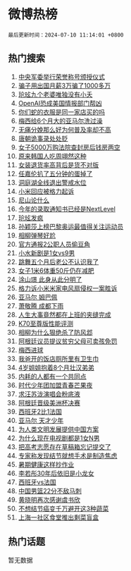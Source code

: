 # 微博热榜

`最后更新时间：2024-07-10 11:14:01 +0800`

## 热门搜索

1. [中央军委举行荣誉称号颁授仪式](https://m.weibo.cn/search?containerid=100103type%3D1%26t%3D10%26q%3D%23%E4%B8%AD%E5%A4%AE%E5%86%9B%E5%A7%94%E4%B8%BE%E8%A1%8C%E8%8D%A3%E8%AA%89%E7%A7%B0%E5%8F%B7%E9%A2%81%E6%8E%88%E4%BB%AA%E5%BC%8F%23&stream_entry_id=51&isnewpage=1&extparam=seat%3D1%26pos%3D0%26filter_type%3Drealtimehot%26stream_entry_id%3D51%26dgr%3D0%26q%3D%2523%25E4%25B8%25AD%25E5%25A4%25AE%25E5%2586%259B%25E5%25A7%2594%25E4%25B8%25BE%25E8%25A1%258C%25E8%258D%25A3%25E8%25AA%2589%25E7%25A7%25B0%25E5%258F%25B7%25E9%25A2%2581%25E6%258E%2588%25E4%25BB%25AA%25E5%25BC%258F%2523%26c_type%3D51%26cate%3D10103%26display_time%3D1720581240%26pre_seqid%3D1720581240850018324162)
1. [骗子用出国月薪3万骗了1000多万](https://m.weibo.cn/search?containerid=100103type%3D1%26t%3D10%26q%3D%23%E9%AA%97%E5%AD%90%E7%94%A8%E5%87%BA%E5%9B%BD%E6%9C%88%E8%96%AA3%E4%B8%87%E9%AA%97%E4%BA%861000%E5%A4%9A%E4%B8%87%23&stream_entry_id=31&isnewpage=1&extparam=seat%3D1%26flag%3D0%26filter_type%3Drealtimehot%26c_type%3D31%26lcate%3D5001%26cate%3D5001%26realpos%3D1%26stream_entry_id%3D31%26pos%3D0%26band_rank%3D1%26q%3D%2523%25E9%25AA%2597%25E5%25AD%2590%25E7%2594%25A8%25E5%2587%25BA%25E5%259B%25BD%25E6%259C%2588%25E8%2596%25AA3%25E4%25B8%2587%25E9%25AA%2597%25E4%25BA%25861000%25E5%25A4%259A%25E4%25B8%2587%2523%26dgr%3D0%26display_time%3D1720581240%26pre_seqid%3D1720581240850018324162)
1. [玱玹九个老婆唯独没有小夭](https://m.weibo.cn/search?containerid=100103type%3D1%26t%3D10%26q%3D%23%E7%8E%B1%E7%8E%B9%E4%B9%9D%E4%B8%AA%E8%80%81%E5%A9%86%E5%94%AF%E7%8B%AC%E6%B2%A1%E6%9C%89%E5%B0%8F%E5%A4%AD%23&stream_entry_id=31&isnewpage=1&extparam=seat%3D1%26flag%3D1%26filter_type%3Drealtimehot%26c_type%3D31%26lcate%3D5001%26cate%3D5001%26realpos%3D2%26stream_entry_id%3D31%26pos%3D1%26band_rank%3D2%26q%3D%2523%25E7%258E%25B1%25E7%258E%25B9%25E4%25B9%259D%25E4%25B8%25AA%25E8%2580%2581%25E5%25A9%2586%25E5%2594%25AF%25E7%258B%25AC%25E6%25B2%25A1%25E6%259C%2589%25E5%25B0%258F%25E5%25A4%25AD%2523%26dgr%3D0%26display_time%3D1720581240%26pre_seqid%3D1720581240850018324162)
1. [OpenAI恐成美国情报部门帮凶](https://m.weibo.cn/search?containerid=100103type%3D1%26t%3D10%26q%3D%23OpenAI%E6%81%90%E6%88%90%E7%BE%8E%E5%9B%BD%E6%83%85%E6%8A%A5%E9%83%A8%E9%97%A8%E5%B8%AE%E5%87%B6%23&stream_entry_id=31&isnewpage=1&extparam=seat%3D1%26flag%3D0%26filter_type%3Drealtimehot%26c_type%3D31%26lcate%3D5001%26cate%3D5001%26realpos%3D3%26stream_entry_id%3D31%26pos%3D2%26band_rank%3D3%26q%3D%2523OpenAI%25E6%2581%2590%25E6%2588%2590%25E7%25BE%258E%25E5%259B%25BD%25E6%2583%2585%25E6%258A%25A5%25E9%2583%25A8%25E9%2597%25A8%25E5%25B8%25AE%25E5%2587%25B6%2523%26dgr%3D0%26display_time%3D1720581240%26pre_seqid%3D1720581240850018324162)
1. [你们蛇的衣服是同一家店买的吗](https://m.weibo.cn/search?containerid=100103type%3D1%26t%3D10%26q%3D%23%E4%BD%A0%E4%BB%AC%E8%9B%87%E7%9A%84%E8%A1%A3%E6%9C%8D%E6%98%AF%E5%90%8C%E4%B8%80%E5%AE%B6%E5%BA%97%E4%B9%B0%E7%9A%84%E5%90%97%23&stream_entry_id=31&isnewpage=1&extparam=seat%3D1%26flag%3D2%26filter_type%3Drealtimehot%26c_type%3D31%26lcate%3D5001%26cate%3D5001%26realpos%3D4%26stream_entry_id%3D31%26pos%3D3%26band_rank%3D4%26q%3D%2523%25E4%25BD%25A0%25E4%25BB%25AC%25E8%259B%2587%25E7%259A%2584%25E8%25A1%25A3%25E6%259C%258D%25E6%2598%25AF%25E5%2590%258C%25E4%25B8%2580%25E5%25AE%25B6%25E5%25BA%2597%25E4%25B9%25B0%25E7%259A%2584%25E5%2590%2597%2523%26dgr%3D0%26display_time%3D1720581240%26pre_seqid%3D1720581240850018324162)
1. [梅西给6个月大的亚马尔洗过澡](https://m.weibo.cn/search?containerid=100103type%3D1%26t%3D10%26q%3D%23%E6%A2%85%E8%A5%BF%E7%BB%996%E4%B8%AA%E6%9C%88%E5%A4%A7%E7%9A%84%E4%BA%9A%E9%A9%AC%E5%B0%94%E6%B4%97%E8%BF%87%E6%BE%A1%23&stream_entry_id=31&isnewpage=1&extparam=seat%3D1%26flag%3D1%26filter_type%3Drealtimehot%26c_type%3D31%26lcate%3D5001%26cate%3D5001%26realpos%3D5%26stream_entry_id%3D31%26pos%3D4%26band_rank%3D5%26q%3D%2523%25E6%25A2%2585%25E8%25A5%25BF%25E7%25BB%25996%25E4%25B8%25AA%25E6%259C%2588%25E5%25A4%25A7%25E7%259A%2584%25E4%25BA%259A%25E9%25A9%25AC%25E5%25B0%2594%25E6%25B4%2597%25E8%25BF%2587%25E6%25BE%25A1%2523%26dgr%3D0%26display_time%3D1720581240%26pre_seqid%3D1720581240850018324162)
1. [无痛分娩那么好为何普及率却不高](https://m.weibo.cn/search?containerid=100103type%3D1%26t%3D10%26q%3D%23%E6%97%A0%E7%97%9B%E5%88%86%E5%A8%A9%E9%82%A3%E4%B9%88%E5%A5%BD%E4%B8%BA%E4%BD%95%E6%99%AE%E5%8F%8A%E7%8E%87%E5%8D%B4%E4%B8%8D%E9%AB%98%23&stream_entry_id=31&isnewpage=1&extparam=seat%3D1%26flag%3D1%26filter_type%3Drealtimehot%26c_type%3D31%26lcate%3D5001%26cate%3D5001%26realpos%3D6%26stream_entry_id%3D31%26pos%3D5%26band_rank%3D6%26q%3D%2523%25E6%2597%25A0%25E7%2597%259B%25E5%2588%2586%25E5%25A8%25A9%25E9%2582%25A3%25E4%25B9%2588%25E5%25A5%25BD%25E4%25B8%25BA%25E4%25BD%2595%25E6%2599%25AE%25E5%258F%258A%25E7%258E%2587%25E5%258D%25B4%25E4%25B8%258D%25E9%25AB%2598%2523%26dgr%3D0%26display_time%3D1720581240%26pre_seqid%3D1720581240850018324162)
1. [唐朝诡事录处处贬](https://m.weibo.cn/search?containerid=100103type%3D1%26t%3D10%26q%3D%23%E5%94%90%E6%9C%9D%E8%AF%A1%E4%BA%8B%E5%BD%95%E5%A4%84%E5%A4%84%E8%B4%AC%23&stream_entry_id=31&isnewpage=1&extparam=seat%3D1%26flag%3D1%26filter_type%3Drealtimehot%26c_type%3D31%26lcate%3D5001%26cate%3D5001%26realpos%3D7%26stream_entry_id%3D31%26pos%3D6%26band_rank%3D7%26q%3D%2523%25E5%2594%2590%25E6%259C%259D%25E8%25AF%25A1%25E4%25BA%258B%25E5%25BD%2595%25E5%25A4%2584%25E5%25A4%2584%25E8%25B4%25AC%2523%26dgr%3D0%26display_time%3D1720581240%26pre_seqid%3D1720581240850018324162)
1. [女子5000万购法院查封房后钱房两空](https://m.weibo.cn/search?containerid=100103type%3D1%26t%3D10%26q%3D%23%E5%A5%B3%E5%AD%905000%E4%B8%87%E8%B4%AD%E6%B3%95%E9%99%A2%E6%9F%A5%E5%B0%81%E6%88%BF%E5%90%8E%E9%92%B1%E6%88%BF%E4%B8%A4%E7%A9%BA%23&stream_entry_id=31&isnewpage=1&extparam=seat%3D1%26flag%3D1%26filter_type%3Drealtimehot%26c_type%3D31%26lcate%3D5001%26cate%3D5001%26realpos%3D8%26stream_entry_id%3D31%26pos%3D7%26band_rank%3D8%26q%3D%2523%25E5%25A5%25B3%25E5%25AD%25905000%25E4%25B8%2587%25E8%25B4%25AD%25E6%25B3%2595%25E9%2599%25A2%25E6%259F%25A5%25E5%25B0%2581%25E6%2588%25BF%25E5%2590%258E%25E9%2592%25B1%25E6%2588%25BF%25E4%25B8%25A4%25E7%25A9%25BA%2523%26dgr%3D0%26display_time%3D1720581240%26pre_seqid%3D1720581240850018324162)
1. [原来韩国人吃周翊然这种](https://m.weibo.cn/search?containerid=100103type%3D1%26t%3D10%26q%3D%23%E5%8E%9F%E6%9D%A5%E9%9F%A9%E5%9B%BD%E4%BA%BA%E5%90%83%E5%91%A8%E7%BF%8A%E7%84%B6%E8%BF%99%E7%A7%8D%23&stream_entry_id=31&isnewpage=1&extparam=seat%3D1%26flag%3D2%26filter_type%3Drealtimehot%26c_type%3D31%26lcate%3D5001%26cate%3D5001%26realpos%3D9%26stream_entry_id%3D31%26pos%3D8%26band_rank%3D9%26q%3D%2523%25E5%258E%259F%25E6%259D%25A5%25E9%259F%25A9%25E5%259B%25BD%25E4%25BA%25BA%25E5%2590%2583%25E5%2591%25A8%25E7%25BF%258A%25E7%2584%25B6%25E8%25BF%2599%25E7%25A7%258D%2523%26dgr%3D0%26display_time%3D1720581240%26pre_seqid%3D1720581240850018324162)
1. [女装退货率高背后是货不对版](https://m.weibo.cn/search?containerid=100103type%3D1%26t%3D10%26q%3D%23%E5%A5%B3%E8%A3%85%E9%80%80%E8%B4%A7%E7%8E%87%E9%AB%98%E8%83%8C%E5%90%8E%E6%98%AF%E8%B4%A7%E4%B8%8D%E5%AF%B9%E7%89%88%23&stream_entry_id=31&isnewpage=1&extparam=seat%3D1%26flag%3D1%26filter_type%3Drealtimehot%26c_type%3D31%26lcate%3D5001%26cate%3D5001%26realpos%3D10%26stream_entry_id%3D31%26pos%3D9%26band_rank%3D10%26q%3D%2523%25E5%25A5%25B3%25E8%25A3%2585%25E9%2580%2580%25E8%25B4%25A7%25E7%258E%2587%25E9%25AB%2598%25E8%2583%258C%25E5%2590%258E%25E6%2598%25AF%25E8%25B4%25A7%25E4%25B8%258D%25E5%25AF%25B9%25E7%2589%2588%2523%26dgr%3D0%26display_time%3D1720581240%26pre_seqid%3D1720581240850018324162)
1. [任嘉伦扒了五分钟的蛋掉了](https://m.weibo.cn/search?containerid=100103type%3D1%26t%3D10%26q%3D%E4%BB%BB%E5%98%89%E4%BC%A6%E6%89%92%E4%BA%86%E4%BA%94%E5%88%86%E9%92%9F%E7%9A%84%E8%9B%8B%E6%8E%89%E4%BA%86&stream_entry_id=31&isnewpage=1&extparam=seat%3D1%26flag%3D1%26filter_type%3Drealtimehot%26c_type%3D31%26lcate%3D5001%26cate%3D5001%26realpos%3D11%26stream_entry_id%3D31%26pos%3D10%26band_rank%3D11%26q%3D%25E4%25BB%25BB%25E5%2598%2589%25E4%25BC%25A6%25E6%2589%2592%25E4%25BA%2586%25E4%25BA%2594%25E5%2588%2586%25E9%2592%259F%25E7%259A%2584%25E8%259B%258B%25E6%258E%2589%25E4%25BA%2586%26dgr%3D0%26display_time%3D1720581240%26pre_seqid%3D1720581240850018324162)
1. [洞庭湖全线退出警戒水位](https://m.weibo.cn/search?containerid=100103type%3D1%26t%3D10%26q%3D%23%E6%B4%9E%E5%BA%AD%E6%B9%96%E5%85%A8%E7%BA%BF%E9%80%80%E5%87%BA%E8%AD%A6%E6%88%92%E6%B0%B4%E4%BD%8D%23&stream_entry_id=31&isnewpage=1&extparam=seat%3D1%26flag%3D0%26filter_type%3Drealtimehot%26c_type%3D31%26lcate%3D5001%26cate%3D5001%26realpos%3D12%26stream_entry_id%3D31%26pos%3D11%26band_rank%3D12%26q%3D%2523%25E6%25B4%259E%25E5%25BA%25AD%25E6%25B9%2596%25E5%2585%25A8%25E7%25BA%25BF%25E9%2580%2580%25E5%2587%25BA%25E8%25AD%25A6%25E6%2588%2592%25E6%25B0%25B4%25E4%25BD%258D%2523%26dgr%3D0%26display_time%3D1720581240%26pre_seqid%3D1720581240850018324162)
1. [小米回应被格力起诉](https://m.weibo.cn/search?containerid=100103type%3D1%26t%3D10%26q%3D%23%E5%B0%8F%E7%B1%B3%E5%9B%9E%E5%BA%94%E8%A2%AB%E6%A0%BC%E5%8A%9B%E8%B5%B7%E8%AF%89%23&stream_entry_id=31&isnewpage=1&extparam=seat%3D1%26flag%3D1%26filter_type%3Drealtimehot%26c_type%3D31%26lcate%3D5001%26cate%3D5001%26realpos%3D13%26stream_entry_id%3D31%26pos%3D12%26band_rank%3D13%26q%3D%2523%25E5%25B0%258F%25E7%25B1%25B3%25E5%259B%259E%25E5%25BA%2594%25E8%25A2%25AB%25E6%25A0%25BC%25E5%258A%259B%25E8%25B5%25B7%25E8%25AF%2589%2523%26dgr%3D0%26display_time%3D1720581240%26pre_seqid%3D1720581240850018324162)
1. [尼山论什么](https://m.weibo.cn/search?containerid=100103type%3D1%26t%3D10%26q%3D%23%E5%B0%BC%E5%B1%B1%E8%AE%BA%E4%BB%80%E4%B9%88%23&stream_entry_id=31&isnewpage=1&extparam=seat%3D1%26flag%3D0%26filter_type%3Drealtimehot%26c_type%3D31%26lcate%3D5001%26cate%3D5001%26realpos%3D14%26adid%3D245439%26stream_entry_id%3D31%26pos%3D13%26band_rank%3D14%26q%3D%2523%25E5%25B0%25BC%25E5%25B1%25B1%25E8%25AE%25BA%25E4%25BB%2580%25E4%25B9%2588%2523%26dgr%3D0%26display_time%3D1720581240%26pre_seqid%3D1720581240850018324162)
1. [今年的录取通知书已经是NextLevel](https://m.weibo.cn/search?containerid=100103type%3D1%26t%3D10%26q%3D%23%E4%BB%8A%E5%B9%B4%E7%9A%84%E5%BD%95%E5%8F%96%E9%80%9A%E7%9F%A5%E4%B9%A6%E5%B7%B2%E7%BB%8F%E6%98%AFNextLevel%23&stream_entry_id=31&isnewpage=1&extparam=seat%3D1%26flag%3D0%26filter_type%3Drealtimehot%26c_type%3D31%26lcate%3D5001%26cate%3D5001%26realpos%3D15%26stream_entry_id%3D31%26pos%3D14%26band_rank%3D15%26q%3D%2523%25E4%25BB%258A%25E5%25B9%25B4%25E7%259A%2584%25E5%25BD%2595%25E5%258F%2596%25E9%2580%259A%25E7%259F%25A5%25E4%25B9%25A6%25E5%25B7%25B2%25E7%25BB%258F%25E6%2598%25AFNextLevel%2523%26dgr%3D0%26display_time%3D1720581240%26pre_seqid%3D1720581240850018324162)
1. [玱玹发疯](https://m.weibo.cn/search?containerid=100103type%3D1%26t%3D10%26q%3D%23%E7%8E%B1%E7%8E%B9%E5%8F%91%E7%96%AF%23&stream_entry_id=31&isnewpage=1&extparam=seat%3D1%26flag%3D1%26filter_type%3Drealtimehot%26c_type%3D31%26lcate%3D5001%26cate%3D5001%26realpos%3D16%26stream_entry_id%3D31%26pos%3D15%26band_rank%3D16%26q%3D%2523%25E7%258E%25B1%25E7%258E%25B9%25E5%258F%2591%25E7%2596%25AF%2523%26dgr%3D0%26display_time%3D1720581240%26pre_seqid%3D1720581240850018324162)
1. [孙颖莎上榜巴黎奥运最值得关注运动员](https://m.weibo.cn/search?containerid=100103type%3D1%26t%3D10%26q%3D%23%E5%AD%99%E9%A2%96%E8%8E%8E%E4%B8%8A%E6%A6%9C%E5%B7%B4%E9%BB%8E%E5%A5%A5%E8%BF%90%E6%9C%80%E5%80%BC%E5%BE%97%E5%85%B3%E6%B3%A8%E8%BF%90%E5%8A%A8%E5%91%98%23&stream_entry_id=31&isnewpage=1&extparam=seat%3D1%26flag%3D1%26filter_type%3Drealtimehot%26c_type%3D31%26lcate%3D5001%26cate%3D5001%26realpos%3D17%26stream_entry_id%3D31%26pos%3D16%26band_rank%3D17%26q%3D%2523%25E5%25AD%2599%25E9%25A2%2596%25E8%258E%258E%25E4%25B8%258A%25E6%25A6%259C%25E5%25B7%25B4%25E9%25BB%258E%25E5%25A5%25A5%25E8%25BF%2590%25E6%259C%2580%25E5%2580%25BC%25E5%25BE%2597%25E5%2585%25B3%25E6%25B3%25A8%25E8%25BF%2590%25E5%258A%25A8%25E5%2591%2598%2523%26dgr%3D0%26display_time%3D1720581240%26pre_seqid%3D1720581240850018324162)
1. [相柳弹琴好尬](https://m.weibo.cn/search?containerid=100103type%3D1%26t%3D10%26q%3D%E7%9B%B8%E6%9F%B3%E5%BC%B9%E7%90%B4%E5%A5%BD%E5%B0%AC&stream_entry_id=31&isnewpage=1&extparam=seat%3D1%26flag%3D0%26filter_type%3Drealtimehot%26c_type%3D31%26lcate%3D5001%26cate%3D5001%26realpos%3D18%26stream_entry_id%3D31%26pos%3D17%26band_rank%3D18%26q%3D%25E7%259B%25B8%25E6%259F%25B3%25E5%25BC%25B9%25E7%2590%25B4%25E5%25A5%25BD%25E5%25B0%25AC%26dgr%3D0%26display_time%3D1720581240%26pre_seqid%3D1720581240850018324162)
1. [官方通报2公职人员偷豆角](https://m.weibo.cn/search?containerid=100103type%3D1%26t%3D10%26q%3D%23%E5%AE%98%E6%96%B9%E9%80%9A%E6%8A%A52%E5%85%AC%E8%81%8C%E4%BA%BA%E5%91%98%E5%81%B7%E8%B1%86%E8%A7%92%23&stream_entry_id=31&isnewpage=1&extparam=seat%3D1%26flag%3D0%26filter_type%3Drealtimehot%26c_type%3D31%26lcate%3D5001%26cate%3D5001%26realpos%3D19%26stream_entry_id%3D31%26pos%3D18%26band_rank%3D19%26q%3D%2523%25E5%25AE%2598%25E6%2596%25B9%25E9%2580%259A%25E6%258A%25A52%25E5%2585%25AC%25E8%2581%258C%25E4%25BA%25BA%25E5%2591%2598%25E5%2581%25B7%25E8%25B1%2586%25E8%25A7%2592%2523%26dgr%3D0%26display_time%3D1720581240%26pre_seqid%3D1720581240850018324162)
1. [小水新剧是1女vs9男](https://m.weibo.cn/search?containerid=100103type%3D1%26t%3D10%26q%3D%23%E5%B0%8F%E6%B0%B4%E6%96%B0%E5%89%A7%E6%98%AF1%E5%A5%B3vs9%E7%94%B7%23&stream_entry_id=31&isnewpage=1&extparam=seat%3D1%26flag%3D1%26filter_type%3Drealtimehot%26c_type%3D31%26lcate%3D5001%26cate%3D5001%26realpos%3D20%26stream_entry_id%3D31%26pos%3D19%26band_rank%3D20%26q%3D%2523%25E5%25B0%258F%25E6%25B0%25B4%25E6%2596%25B0%25E5%2589%25A7%25E6%2598%25AF1%25E5%25A5%25B3vs9%25E7%2594%25B7%2523%26dgr%3D0%26display_time%3D1720581240%26pre_seqid%3D1720581240850018324162)
1. [跳舞五个月后老公不认识我了](https://m.weibo.cn/search?containerid=100103type%3D1%26t%3D10%26q%3D%23%E8%B7%B3%E8%88%9E%E4%BA%94%E4%B8%AA%E6%9C%88%E5%90%8E%E8%80%81%E5%85%AC%E4%B8%8D%E8%AE%A4%E8%AF%86%E6%88%91%E4%BA%86%23&stream_entry_id=31&isnewpage=1&extparam=seat%3D1%26flag%3D1%26filter_type%3Drealtimehot%26c_type%3D31%26lcate%3D5001%26cate%3D5001%26realpos%3D21%26stream_entry_id%3D31%26pos%3D20%26band_rank%3D21%26q%3D%2523%25E8%25B7%25B3%25E8%2588%259E%25E4%25BA%2594%25E4%25B8%25AA%25E6%259C%2588%25E5%2590%258E%25E8%2580%2581%25E5%2585%25AC%25E4%25B8%258D%25E8%25AE%25A4%25E8%25AF%2586%25E6%2588%2591%25E4%25BA%2586%2523%26dgr%3D0%26display_time%3D1720581240%26pre_seqid%3D1720581240850018324162)
1. [女子1米6体重50斤仍在减肥](https://m.weibo.cn/search?containerid=100103type%3D1%26t%3D10%26q%3D%23%E5%A5%B3%E5%AD%901%E7%B1%B36%E4%BD%93%E9%87%8D50%E6%96%A4%E4%BB%8D%E5%9C%A8%E5%87%8F%E8%82%A5%23&stream_entry_id=31&isnewpage=1&extparam=seat%3D1%26flag%3D0%26filter_type%3Drealtimehot%26c_type%3D31%26lcate%3D5001%26cate%3D5001%26realpos%3D22%26stream_entry_id%3D31%26pos%3D21%26band_rank%3D22%26q%3D%2523%25E5%25A5%25B3%25E5%25AD%25901%25E7%25B1%25B36%25E4%25BD%2593%25E9%2587%258D50%25E6%2596%25A4%25E4%25BB%258D%25E5%259C%25A8%25E5%2587%258F%25E8%2582%25A5%2523%26dgr%3D0%26display_time%3D1720581240%26pre_seqid%3D1720581240850018324162)
1. [涂山璟 此身从此分明了](https://m.weibo.cn/search?containerid=100103type%3D1%26t%3D10%26q%3D%E6%B6%82%E5%B1%B1%E7%92%9F+%E6%AD%A4%E8%BA%AB%E4%BB%8E%E6%AD%A4%E5%88%86%E6%98%8E%E4%BA%86&stream_entry_id=31&isnewpage=1&extparam=seat%3D1%26flag%3D0%26filter_type%3Drealtimehot%26c_type%3D31%26lcate%3D5001%26cate%3D5001%26realpos%3D23%26stream_entry_id%3D31%26pos%3D22%26band_rank%3D23%26q%3D%25E6%25B6%2582%25E5%25B1%25B1%25E7%2592%259F%2520%25E6%25AD%25A4%25E8%25BA%25AB%25E4%25BB%258E%25E6%25AD%25A4%25E5%2588%2586%25E6%2598%258E%25E4%25BA%2586%26dgr%3D0%26display_time%3D1720581240%26pre_seqid%3D1720581240850018324162)
1. [格力诉小米米家电风扇侵权一案胜诉](https://m.weibo.cn/search?containerid=100103type%3D1%26t%3D10%26q%3D%23%E6%A0%BC%E5%8A%9B%E8%AF%89%E5%B0%8F%E7%B1%B3%E7%B1%B3%E5%AE%B6%E7%94%B5%E9%A3%8E%E6%89%87%E4%BE%B5%E6%9D%83%E4%B8%80%E6%A1%88%E8%83%9C%E8%AF%89%23&stream_entry_id=31&isnewpage=1&extparam=seat%3D1%26flag%3D0%26filter_type%3Drealtimehot%26c_type%3D31%26lcate%3D5001%26cate%3D5001%26realpos%3D24%26stream_entry_id%3D31%26pos%3D23%26band_rank%3D24%26q%3D%2523%25E6%25A0%25BC%25E5%258A%259B%25E8%25AF%2589%25E5%25B0%258F%25E7%25B1%25B3%25E7%25B1%25B3%25E5%25AE%25B6%25E7%2594%25B5%25E9%25A3%258E%25E6%2589%2587%25E4%25BE%25B5%25E6%259D%2583%25E4%25B8%2580%25E6%25A1%2588%25E8%2583%259C%25E8%25AF%2589%2523%26dgr%3D0%26display_time%3D1720581240%26pre_seqid%3D1720581240850018324162)
1. [亚马尔 姆巴佩](https://m.weibo.cn/search?containerid=100103type%3D1%26t%3D10%26q%3D%E4%BA%9A%E9%A9%AC%E5%B0%94+%E5%A7%86%E5%B7%B4%E4%BD%A9&stream_entry_id=31&isnewpage=1&extparam=seat%3D1%26flag%3D0%26filter_type%3Drealtimehot%26c_type%3D31%26lcate%3D5001%26cate%3D5001%26realpos%3D25%26stream_entry_id%3D31%26pos%3D24%26band_rank%3D25%26q%3D%25E4%25BA%259A%25E9%25A9%25AC%25E5%25B0%2594%2520%25E5%25A7%2586%25E5%25B7%25B4%25E4%25BD%25A9%26dgr%3D0%26display_time%3D1720581240%26pre_seqid%3D1720581240850018324162)
1. [萧敬腾 成都下雨](https://m.weibo.cn/search?containerid=100103type%3D1%26t%3D10%26q%3D%E8%90%A7%E6%95%AC%E8%85%BE+%E6%88%90%E9%83%BD%E4%B8%8B%E9%9B%A8&stream_entry_id=31&isnewpage=1&extparam=seat%3D1%26flag%3D1%26filter_type%3Drealtimehot%26c_type%3D31%26lcate%3D5001%26cate%3D5001%26realpos%3D26%26stream_entry_id%3D31%26pos%3D25%26band_rank%3D26%26q%3D%25E8%2590%25A7%25E6%2595%25AC%25E8%2585%25BE%2520%25E6%2588%2590%25E9%2583%25BD%25E4%25B8%258B%25E9%259B%25A8%26dgr%3D0%26display_time%3D1720581240%26pre_seqid%3D1720581240850018324162)
1. [人生大事竟然都在上班的夹缝完成](https://m.weibo.cn/search?containerid=100103type%3D1%26t%3D10%26q%3D%E4%BA%BA%E7%94%9F%E5%A4%A7%E4%BA%8B%E7%AB%9F%E7%84%B6%E9%83%BD%E5%9C%A8%E4%B8%8A%E7%8F%AD%E7%9A%84%E5%A4%B9%E7%BC%9D%E5%AE%8C%E6%88%90&stream_entry_id=31&isnewpage=1&extparam=seat%3D1%26flag%3D0%26filter_type%3Drealtimehot%26c_type%3D31%26lcate%3D5001%26cate%3D5001%26realpos%3D27%26stream_entry_id%3D31%26pos%3D26%26band_rank%3D27%26q%3D%25E4%25BA%25BA%25E7%2594%259F%25E5%25A4%25A7%25E4%25BA%258B%25E7%25AB%259F%25E7%2584%25B6%25E9%2583%25BD%25E5%259C%25A8%25E4%25B8%258A%25E7%258F%25AD%25E7%259A%2584%25E5%25A4%25B9%25E7%25BC%259D%25E5%25AE%258C%25E6%2588%2590%26dgr%3D0%26display_time%3D1720581240%26pre_seqid%3D1720581240850018324162)
1. [K70至尊版性能评测](https://m.weibo.cn/search?containerid=100103type%3D1%26t%3D10%26q%3D%23K70%E8%87%B3%E5%B0%8A%E7%89%88%E6%80%A7%E8%83%BD%E8%AF%84%E6%B5%8B%23&stream_entry_id=31&isnewpage=1&extparam=seat%3D1%26flag%3D1%26filter_type%3Drealtimehot%26c_type%3D31%26lcate%3D5001%26cate%3D5001%26realpos%3D28%26stream_entry_id%3D31%26pos%3D27%26band_rank%3D28%26q%3D%2523K70%25E8%2587%25B3%25E5%25B0%258A%25E7%2589%2588%25E6%2580%25A7%25E8%2583%25BD%25E8%25AF%2584%25E6%25B5%258B%2523%26dgr%3D0%26display_time%3D1720581240%26pre_seqid%3D1720581240850018324162)
1. [相柳为什么狠绝杀了防风邶](https://m.weibo.cn/search?containerid=100103type%3D1%26t%3D10%26q%3D%E7%9B%B8%E6%9F%B3%E4%B8%BA%E4%BB%80%E4%B9%88%E7%8B%A0%E7%BB%9D%E6%9D%80%E4%BA%86%E9%98%B2%E9%A3%8E%E9%82%B6&stream_entry_id=31&isnewpage=1&extparam=seat%3D1%26flag%3D0%26filter_type%3Drealtimehot%26c_type%3D31%26lcate%3D5001%26cate%3D5001%26realpos%3D29%26stream_entry_id%3D31%26pos%3D28%26band_rank%3D29%26q%3D%25E7%259B%25B8%25E6%259F%25B3%25E4%25B8%25BA%25E4%25BB%2580%25E4%25B9%2588%25E7%258B%25A0%25E7%25BB%259D%25E6%259D%2580%25E4%25BA%2586%25E9%2598%25B2%25E9%25A3%258E%25E9%2582%25B6%26dgr%3D0%26display_time%3D1720581240%26pre_seqid%3D1720581240850018324162)
1. [阿根廷议员提议贫穷父母可卖孩免罚](https://m.weibo.cn/search?containerid=100103type%3D1%26t%3D10%26q%3D%23%E9%98%BF%E6%A0%B9%E5%BB%B7%E8%AE%AE%E5%91%98%E6%8F%90%E8%AE%AE%E8%B4%AB%E7%A9%B7%E7%88%B6%E6%AF%8D%E5%8F%AF%E5%8D%96%E5%AD%A9%E5%85%8D%E7%BD%9A%23&stream_entry_id=31&isnewpage=1&extparam=seat%3D1%26flag%3D1%26filter_type%3Drealtimehot%26c_type%3D31%26lcate%3D5001%26cate%3D5001%26realpos%3D30%26stream_entry_id%3D31%26pos%3D29%26band_rank%3D30%26q%3D%2523%25E9%2598%25BF%25E6%25A0%25B9%25E5%25BB%25B7%25E8%25AE%25AE%25E5%2591%2598%25E6%258F%2590%25E8%25AE%25AE%25E8%25B4%25AB%25E7%25A9%25B7%25E7%2588%25B6%25E6%25AF%258D%25E5%258F%25AF%25E5%258D%2596%25E5%25AD%25A9%25E5%2585%258D%25E7%25BD%259A%2523%26dgr%3D0%26display_time%3D1720581240%26pre_seqid%3D1720581240850018324162)
1. [梅西进球](https://m.weibo.cn/search?containerid=100103type%3D1%26t%3D10%26q%3D%E6%A2%85%E8%A5%BF%E8%BF%9B%E7%90%83&stream_entry_id=31&isnewpage=1&extparam=seat%3D1%26flag%3D0%26filter_type%3Drealtimehot%26c_type%3D31%26lcate%3D5001%26cate%3D5001%26realpos%3D31%26stream_entry_id%3D31%26pos%3D30%26band_rank%3D31%26q%3D%25E6%25A2%2585%25E8%25A5%25BF%25E8%25BF%259B%25E7%2590%2583%26dgr%3D0%26display_time%3D1720581240%26pre_seqid%3D1720581240850018324162)
1. [我爸开的饭店厕所里有卫生巾](https://m.weibo.cn/search?containerid=100103type%3D1%26t%3D10%26q%3D%23%E6%88%91%E7%88%B8%E5%BC%80%E7%9A%84%E9%A5%AD%E5%BA%97%E5%8E%95%E6%89%80%E9%87%8C%E6%9C%89%E5%8D%AB%E7%94%9F%E5%B7%BE%23&stream_entry_id=31&isnewpage=1&extparam=seat%3D1%26flag%3D0%26filter_type%3Drealtimehot%26c_type%3D31%26lcate%3D5001%26cate%3D5001%26realpos%3D32%26stream_entry_id%3D31%26pos%3D31%26band_rank%3D32%26q%3D%2523%25E6%2588%2591%25E7%2588%25B8%25E5%25BC%2580%25E7%259A%2584%25E9%25A5%25AD%25E5%25BA%2597%25E5%258E%2595%25E6%2589%2580%25E9%2587%258C%25E6%259C%2589%25E5%258D%25AB%25E7%2594%259F%25E5%25B7%25BE%2523%26dgr%3D0%26display_time%3D1720581240%26pre_seqid%3D1720581240850018324162)
1. [4岁姐姐抱着8个月壮汉弟弟](https://m.weibo.cn/search?containerid=100103type%3D1%26t%3D10%26q%3D%234%E5%B2%81%E5%A7%90%E5%A7%90%E6%8A%B1%E7%9D%808%E4%B8%AA%E6%9C%88%E5%A3%AE%E6%B1%89%E5%BC%9F%E5%BC%9F%23&stream_entry_id=31&isnewpage=1&extparam=seat%3D1%26flag%3D32768%26filter_type%3Drealtimehot%26c_type%3D31%26lcate%3D5001%26cate%3D5001%26realpos%3D33%26stream_entry_id%3D31%26pos%3D32%26band_rank%3D33%26q%3D%25234%25E5%25B2%2581%25E5%25A7%2590%25E5%25A7%2590%25E6%258A%25B1%25E7%259D%25808%25E4%25B8%25AA%25E6%259C%2588%25E5%25A3%25AE%25E6%25B1%2589%25E5%25BC%259F%25E5%25BC%259F%2523%26dgr%3D0%26display_time%3D1720581240%26pre_seqid%3D1720581240850018324162)
1. [内耗的人都有一个共同点](https://m.weibo.cn/search?containerid=100103type%3D1%26t%3D10%26q%3D%E5%86%85%E8%80%97%E7%9A%84%E4%BA%BA%E9%83%BD%E6%9C%89%E4%B8%80%E4%B8%AA%E5%85%B1%E5%90%8C%E7%82%B9&stream_entry_id=31&isnewpage=1&extparam=seat%3D1%26flag%3D1%26filter_type%3Drealtimehot%26c_type%3D31%26lcate%3D5001%26cate%3D5001%26realpos%3D34%26stream_entry_id%3D31%26pos%3D33%26band_rank%3D34%26q%3D%25E5%2586%2585%25E8%2580%2597%25E7%259A%2584%25E4%25BA%25BA%25E9%2583%25BD%25E6%259C%2589%25E4%25B8%2580%25E4%25B8%25AA%25E5%2585%25B1%25E5%2590%258C%25E7%2582%25B9%26dgr%3D0%26display_time%3D1720581240%26pre_seqid%3D1720581240850018324162)
1. [时代少年团加盟青春芒果夜](https://m.weibo.cn/search?containerid=100103type%3D1%26t%3D10%26q%3D%23%E6%97%B6%E4%BB%A3%E5%B0%91%E5%B9%B4%E5%9B%A2%E5%8A%A0%E7%9B%9F%E9%9D%92%E6%98%A5%E8%8A%92%E6%9E%9C%E5%A4%9C%23&stream_entry_id=31&isnewpage=1&extparam=seat%3D1%26flag%3D1%26filter_type%3Drealtimehot%26c_type%3D31%26lcate%3D5001%26cate%3D5001%26realpos%3D35%26stream_entry_id%3D31%26pos%3D34%26band_rank%3D35%26q%3D%2523%25E6%2597%25B6%25E4%25BB%25A3%25E5%25B0%2591%25E5%25B9%25B4%25E5%259B%25A2%25E5%258A%25A0%25E7%259B%259F%25E9%259D%2592%25E6%2598%25A5%25E8%258A%2592%25E6%259E%259C%25E5%25A4%259C%2523%26dgr%3D0%26display_time%3D1720581240%26pre_seqid%3D1720581240850018324162)
1. [求汪苏泷演唱会粉底液](https://m.weibo.cn/search?containerid=100103type%3D1%26t%3D10%26q%3D%23%E6%B1%82%E6%B1%AA%E8%8B%8F%E6%B3%B7%E6%BC%94%E5%94%B1%E4%BC%9A%E7%B2%89%E5%BA%95%E6%B6%B2%23&stream_entry_id=31&isnewpage=1&extparam=seat%3D1%26flag%3D1%26filter_type%3Drealtimehot%26c_type%3D31%26lcate%3D5001%26cate%3D5001%26realpos%3D36%26stream_entry_id%3D31%26pos%3D35%26band_rank%3D36%26q%3D%2523%25E6%25B1%2582%25E6%25B1%25AA%25E8%258B%258F%25E6%25B3%25B7%25E6%25BC%2594%25E5%2594%25B1%25E4%25BC%259A%25E7%25B2%2589%25E5%25BA%2595%25E6%25B6%25B2%2523%26dgr%3D0%26display_time%3D1720581240%26pre_seqid%3D1720581240850018324162)
1. [阿根廷晋级美洲杯决赛](https://m.weibo.cn/search?containerid=100103type%3D1%26t%3D10%26q%3D%23%E9%98%BF%E6%A0%B9%E5%BB%B7%E6%99%8B%E7%BA%A7%E7%BE%8E%E6%B4%B2%E6%9D%AF%E5%86%B3%E8%B5%9B%23&stream_entry_id=31&isnewpage=1&extparam=seat%3D1%26flag%3D1%26filter_type%3Drealtimehot%26c_type%3D31%26lcate%3D5001%26cate%3D5001%26realpos%3D37%26stream_entry_id%3D31%26pos%3D36%26band_rank%3D37%26q%3D%2523%25E9%2598%25BF%25E6%25A0%25B9%25E5%25BB%25B7%25E6%2599%258B%25E7%25BA%25A7%25E7%25BE%258E%25E6%25B4%25B2%25E6%259D%25AF%25E5%2586%25B3%25E8%25B5%259B%2523%26dgr%3D0%26display_time%3D1720581240%26pre_seqid%3D1720581240850018324162)
1. [西班牙2比1法国](https://m.weibo.cn/search?containerid=100103type%3D1%26t%3D10%26q%3D%E8%A5%BF%E7%8F%AD%E7%89%992%E6%AF%941%E6%B3%95%E5%9B%BD&stream_entry_id=31&isnewpage=1&extparam=seat%3D1%26flag%3D0%26filter_type%3Drealtimehot%26c_type%3D31%26lcate%3D5001%26cate%3D5001%26realpos%3D38%26stream_entry_id%3D31%26pos%3D37%26band_rank%3D38%26q%3D%25E8%25A5%25BF%25E7%258F%25AD%25E7%2589%25992%25E6%25AF%25941%25E6%25B3%2595%25E5%259B%25BD%26dgr%3D0%26display_time%3D1720581240%26pre_seqid%3D1720581240850018324162)
1. [亚马尔 天才少年](https://m.weibo.cn/search?containerid=100103type%3D1%26t%3D10%26q%3D%E4%BA%9A%E9%A9%AC%E5%B0%94+%E5%A4%A9%E6%89%8D%E5%B0%91%E5%B9%B4&stream_entry_id=31&isnewpage=1&extparam=seat%3D1%26flag%3D0%26filter_type%3Drealtimehot%26c_type%3D31%26lcate%3D5001%26cate%3D5001%26realpos%3D39%26stream_entry_id%3D31%26pos%3D38%26band_rank%3D39%26q%3D%25E4%25BA%259A%25E9%25A9%25AC%25E5%25B0%2594%2520%25E5%25A4%25A9%25E6%2589%258D%25E5%25B0%2591%25E5%25B9%25B4%26dgr%3D0%26display_time%3D1720581240%26pre_seqid%3D1720581240850018324162)
1. [为人类文明发展提供中国方案](https://m.weibo.cn/search?containerid=100103type%3D1%26t%3D10%26q%3D%23%E4%B8%BA%E4%BA%BA%E7%B1%BB%E6%96%87%E6%98%8E%E5%8F%91%E5%B1%95%E6%8F%90%E4%BE%9B%E4%B8%AD%E5%9B%BD%E6%96%B9%E6%A1%88%23&stream_entry_id=31&isnewpage=1&extparam=seat%3D1%26flag%3D0%26filter_type%3Drealtimehot%26c_type%3D31%26lcate%3D5001%26cate%3D5001%26realpos%3D40%26adid%3D245550%26stream_entry_id%3D31%26pos%3D39%26band_rank%3D40%26q%3D%2523%25E4%25B8%25BA%25E4%25BA%25BA%25E7%25B1%25BB%25E6%2596%2587%25E6%2598%258E%25E5%258F%2591%25E5%25B1%2595%25E6%258F%2590%25E4%25BE%259B%25E4%25B8%25AD%25E5%259B%25BD%25E6%2596%25B9%25E6%25A1%2588%2523%26dgr%3D0%26display_time%3D1720581240%26pre_seqid%3D1720581240850018324162)
1. [为什么现在电视剧都是1女N男](https://m.weibo.cn/search?containerid=100103type%3D1%26t%3D10%26q%3D%23%E4%B8%BA%E4%BB%80%E4%B9%88%E7%8E%B0%E5%9C%A8%E7%94%B5%E8%A7%86%E5%89%A7%E9%83%BD%E6%98%AF1%E5%A5%B3N%E7%94%B7%23&stream_entry_id=31&isnewpage=1&extparam=seat%3D1%26flag%3D0%26filter_type%3Drealtimehot%26c_type%3D31%26lcate%3D5001%26cate%3D5001%26realpos%3D41%26stream_entry_id%3D31%26pos%3D40%26band_rank%3D41%26q%3D%2523%25E4%25B8%25BA%25E4%25BB%2580%25E4%25B9%2588%25E7%258E%25B0%25E5%259C%25A8%25E7%2594%25B5%25E8%25A7%2586%25E5%2589%25A7%25E9%2583%25BD%25E6%2598%25AF1%25E5%25A5%25B3N%25E7%2594%25B7%2523%26dgr%3D0%26display_time%3D1720581240%26pre_seqid%3D1720581240850018324162)
1. [把高考志愿存在草稿箱忘记提交了](https://m.weibo.cn/search?containerid=100103type%3D1%26t%3D10%26q%3D%E6%8A%8A%E9%AB%98%E8%80%83%E5%BF%97%E6%84%BF%E5%AD%98%E5%9C%A8%E8%8D%89%E7%A8%BF%E7%AE%B1%E5%BF%98%E8%AE%B0%E6%8F%90%E4%BA%A4%E4%BA%86&stream_entry_id=31&isnewpage=1&extparam=seat%3D1%26flag%3D0%26filter_type%3Drealtimehot%26c_type%3D31%26lcate%3D5001%26cate%3D5001%26realpos%3D42%26stream_entry_id%3D31%26pos%3D41%26band_rank%3D42%26q%3D%25E6%258A%258A%25E9%25AB%2598%25E8%2580%2583%25E5%25BF%2597%25E6%2584%25BF%25E5%25AD%2598%25E5%259C%25A8%25E8%258D%2589%25E7%25A8%25BF%25E7%25AE%25B1%25E5%25BF%2598%25E8%25AE%25B0%25E6%258F%2590%25E4%25BA%25A4%25E4%25BA%2586%26dgr%3D0%26display_time%3D1720581240%26pre_seqid%3D1720581240850018324162)
1. [专家称发现结节就想手术是制造焦虑](https://m.weibo.cn/search?containerid=100103type%3D1%26t%3D10%26q%3D%23%E4%B8%93%E5%AE%B6%E7%A7%B0%E5%8F%91%E7%8E%B0%E7%BB%93%E8%8A%82%E5%B0%B1%E6%83%B3%E6%89%8B%E6%9C%AF%E6%98%AF%E5%88%B6%E9%80%A0%E7%84%A6%E8%99%91%23&stream_entry_id=31&isnewpage=1&extparam=seat%3D1%26flag%3D0%26filter_type%3Drealtimehot%26c_type%3D31%26lcate%3D5001%26cate%3D5001%26realpos%3D43%26stream_entry_id%3D31%26pos%3D42%26band_rank%3D43%26q%3D%2523%25E4%25B8%2593%25E5%25AE%25B6%25E7%25A7%25B0%25E5%258F%2591%25E7%258E%25B0%25E7%25BB%2593%25E8%258A%2582%25E5%25B0%25B1%25E6%2583%25B3%25E6%2589%258B%25E6%259C%25AF%25E6%2598%25AF%25E5%2588%25B6%25E9%2580%25A0%25E7%2584%25A6%25E8%2599%2591%2523%26dgr%3D0%26display_time%3D1720581240%26pre_seqid%3D1720581240850018324162)
1. [暑期健康这样抄作业](https://m.weibo.cn/search?containerid=100103type%3D1%26t%3D10%26q%3D%23%E6%9A%91%E6%9C%9F%E5%81%A5%E5%BA%B7%E8%BF%99%E6%A0%B7%E6%8A%84%E4%BD%9C%E4%B8%9A%23&stream_entry_id=31&isnewpage=1&extparam=seat%3D1%26flag%3D0%26filter_type%3Drealtimehot%26c_type%3D31%26lcate%3D5001%26cate%3D5001%26realpos%3D44%26adid%3D245105%26stream_entry_id%3D31%26pos%3D43%26band_rank%3D44%26q%3D%2523%25E6%259A%2591%25E6%259C%259F%25E5%2581%25A5%25E5%25BA%25B7%25E8%25BF%2599%25E6%25A0%25B7%25E6%258A%2584%25E4%25BD%259C%25E4%25B8%259A%2523%26dgr%3D0%26display_time%3D1720581240%26pre_seqid%3D1720581240850018324162)
1. [李若彤30年后依旧是小龙女](https://m.weibo.cn/search?containerid=100103type%3D1%26t%3D10%26q%3D%23%E6%9D%8E%E8%8B%A5%E5%BD%A430%E5%B9%B4%E5%90%8E%E4%BE%9D%E6%97%A7%E6%98%AF%E5%B0%8F%E9%BE%99%E5%A5%B3%23&stream_entry_id=31&isnewpage=1&extparam=seat%3D1%26flag%3D1%26filter_type%3Drealtimehot%26c_type%3D31%26lcate%3D5001%26cate%3D5001%26realpos%3D45%26stream_entry_id%3D31%26pos%3D44%26band_rank%3D45%26q%3D%2523%25E6%259D%258E%25E8%258B%25A5%25E5%25BD%25A430%25E5%25B9%25B4%25E5%2590%258E%25E4%25BE%259D%25E6%2597%25A7%25E6%2598%25AF%25E5%25B0%258F%25E9%25BE%2599%25E5%25A5%25B3%2523%26dgr%3D0%26display_time%3D1720581240%26pre_seqid%3D1720581240850018324162)
1. [西班牙vs法国](https://m.weibo.cn/search?containerid=100103type%3D1%26t%3D10%26q%3D%23%E8%A5%BF%E7%8F%AD%E7%89%99vs%E6%B3%95%E5%9B%BD%23&stream_entry_id=31&isnewpage=1&extparam=seat%3D1%26flag%3D0%26filter_type%3Drealtimehot%26c_type%3D31%26lcate%3D5001%26cate%3D5001%26realpos%3D46%26stream_entry_id%3D31%26pos%3D45%26band_rank%3D46%26q%3D%2523%25E8%25A5%25BF%25E7%258F%25AD%25E7%2589%2599vs%25E6%25B3%2595%25E5%259B%25BD%2523%26dgr%3D0%26display_time%3D1720581240%26pre_seqid%3D1720581240850018324162)
1. [中国男篮22分不敌马刺](https://m.weibo.cn/search?containerid=100103type%3D1%26t%3D10%26q%3D%23%E4%B8%AD%E5%9B%BD%E7%94%B7%E7%AF%AE22%E5%88%86%E4%B8%8D%E6%95%8C%E9%A9%AC%E5%88%BA%23&stream_entry_id=31&isnewpage=1&extparam=seat%3D1%26flag%3D1%26filter_type%3Drealtimehot%26c_type%3D31%26lcate%3D5001%26cate%3D5001%26realpos%3D47%26stream_entry_id%3D31%26pos%3D46%26band_rank%3D47%26q%3D%2523%25E4%25B8%25AD%25E5%259B%25BD%25E7%2594%25B7%25E7%25AF%25AE22%25E5%2588%2586%25E4%25B8%258D%25E6%2595%258C%25E9%25A9%25AC%25E5%2588%25BA%2523%26dgr%3D0%26display_time%3D1720581240%26pre_seqid%3D1720581240850018324162)
1. [黄晓明再次感谢虞书欣](https://m.weibo.cn/search?containerid=100103type%3D1%26t%3D10%26q%3D%23%E9%BB%84%E6%99%93%E6%98%8E%E5%86%8D%E6%AC%A1%E6%84%9F%E8%B0%A2%E8%99%9E%E4%B9%A6%E6%AC%A3%23&stream_entry_id=31&isnewpage=1&extparam=seat%3D1%26flag%3D0%26filter_type%3Drealtimehot%26c_type%3D31%26lcate%3D5001%26cate%3D5001%26realpos%3D48%26stream_entry_id%3D31%26pos%3D47%26band_rank%3D48%26q%3D%2523%25E9%25BB%2584%25E6%2599%2593%25E6%2598%258E%25E5%2586%258D%25E6%25AC%25A1%25E6%2584%259F%25E8%25B0%25A2%25E8%2599%259E%25E4%25B9%25A6%25E6%25AC%25A3%2523%26dgr%3D0%26display_time%3D1720581240%26pre_seqid%3D1720581240850018324162)
1. [不想结节癌变千万避开这3种蔬菜](https://m.weibo.cn/search?containerid=100103type%3D1%26t%3D10%26q%3D%23%E4%B8%8D%E6%83%B3%E7%BB%93%E8%8A%82%E7%99%8C%E5%8F%98%E5%8D%83%E4%B8%87%E9%81%BF%E5%BC%80%E8%BF%993%E7%A7%8D%E8%94%AC%E8%8F%9C%23&stream_entry_id=31&isnewpage=1&extparam=seat%3D1%26flag%3D0%26filter_type%3Drealtimehot%26c_type%3D31%26lcate%3D5001%26cate%3D5001%26realpos%3D49%26stream_entry_id%3D31%26pos%3D48%26band_rank%3D49%26q%3D%2523%25E4%25B8%258D%25E6%2583%25B3%25E7%25BB%2593%25E8%258A%2582%25E7%2599%258C%25E5%258F%2598%25E5%258D%2583%25E4%25B8%2587%25E9%2581%25BF%25E5%25BC%2580%25E8%25BF%25993%25E7%25A7%258D%25E8%2594%25AC%25E8%258F%259C%2523%26dgr%3D0%26display_time%3D1720581240%26pre_seqid%3D1720581240850018324162)
1. [上海一社区食堂推出剩菜盲盒](https://m.weibo.cn/search?containerid=100103type%3D1%26t%3D10%26q%3D%23%E4%B8%8A%E6%B5%B7%E4%B8%80%E7%A4%BE%E5%8C%BA%E9%A3%9F%E5%A0%82%E6%8E%A8%E5%87%BA%E5%89%A9%E8%8F%9C%E7%9B%B2%E7%9B%92%23&stream_entry_id=31&isnewpage=1&extparam=seat%3D1%26flag%3D32768%26filter_type%3Drealtimehot%26c_type%3D31%26lcate%3D5001%26cate%3D5001%26realpos%3D50%26stream_entry_id%3D31%26pos%3D49%26band_rank%3D50%26q%3D%2523%25E4%25B8%258A%25E6%25B5%25B7%25E4%25B8%2580%25E7%25A4%25BE%25E5%258C%25BA%25E9%25A3%259F%25E5%25A0%2582%25E6%258E%25A8%25E5%2587%25BA%25E5%2589%25A9%25E8%258F%259C%25E7%259B%25B2%25E7%259B%2592%2523%26dgr%3D0%26display_time%3D1720581240%26pre_seqid%3D1720581240850018324162)

## 热门话题

暂无数据
